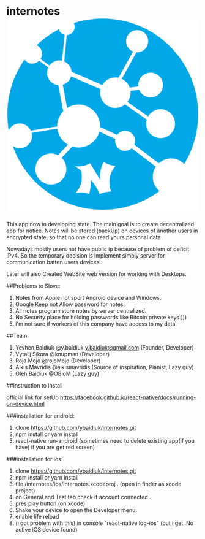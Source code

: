 # internotes ![image](icon.png)

This app now in developing state.
The main goal is to create decentralized app for notice.
Notes will be stored (backUp) on devices of another users
in encrypted state, so that no one can read yours personal data.

Nowadays mostly users not have public ip because of problem of deficit IPv4. So the temporary decision is implement simply
server for communication batten users devices.

Later will also Created WebSite web version for working with Desktops.

##Problems to Slove:

1.  Notes from Apple not sport Android device and Windows.
2.  Google Keep not Allow password for notes.
3.  All notes program store notes by server centralized.
4.  No Security place for holding passwords like Bitcoin private keys.)))
5.  i'm not sure if workers of this company have access to my data.

##Team:

1.  Yevhen Baidiuk @y.baidiuk y.baidiuk@gmail.com (Founder, Developer)
2.  Vytalij Sikora @knupman (Developer)
3.  Roja Mojo @rojoMojo (Developer)
4.  Alkis Mavridis @alkismavridis (Source of inspiration, Pianist, Lazy guy)
5.  Oleh Baidiuk @OBloM (Lazy guy)

##Instruction to install

official link for setUp https://facebook.github.io/react-native/docs/running-on-device.html

###installation for android:

1.  clone https://github.com/ybaidiuk/internotes.git
2.  npm install or yarn install
3.  react-native run-android (sometimes need to delete existing app(if you have) if you are get red screen)

###installation for ios:

1.  clone https://github.com/ybaidiuk/internotes.git
2.  npm install or yarn install
3.  file /internotes/ios/internotes.xcodeproj . (open in finder as xcode project)
4.  on General and Test tab check if account connected .
5.  pres play button (on xcode)
6.  Shake your device to open the Developer menu,
7.  enable life reload
8.  (i got problem with this) in console "react-native log-ios" (but i get :No active iOS device found)
